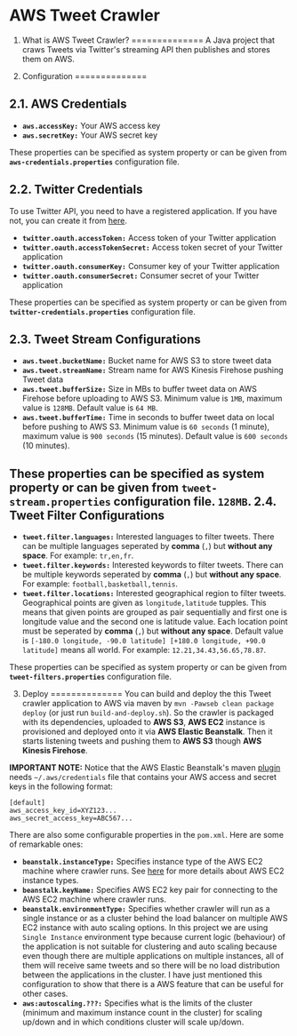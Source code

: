 # AWS Tweet Crawler

1. What is AWS Tweet Crawler?
==============
A Java project that craws Tweets via Twitter's streaming API then publishes and stores them on AWS. 

2. Configuration
==============

2.1. AWS Credentials
--------------
* **`aws.accessKey:`** Your AWS access key
* **`aws.secretKey:`** Your AWS secret key

These properties can be specified as system property or can be given from **`aws-credentials.properties`** configuration file.

2.2. Twitter Credentials
--------------

To use Twitter API, you need to have a registered application. If you have not, you can create it from [here](https://apps.twitter.com/).

* **`twitter.oauth.accessToken:`** Access token of your Twitter application
* **`twitter.oauth.accessTokenSecret:`** Access token secret of your Twitter application
* **`twitter.oauth.consumerKey:`** Consumer key of your Twitter application
* **`twitter.oauth.consumerSecret:`** Consumer secret of your Twitter application

These properties can be specified as system property or can be given from **`twitter-credentials.properties`** configuration file.

2.3. Tweet Stream Configurations
--------------

* **`aws.tweet.bucketName:`** Bucket name for AWS S3 to store tweet data
* **`aws.tweet.streamName:`** Stream name for AWS Kinesis Firehose pushing Tweet data
* **`aws.tweet.bufferSize:`** Size in MBs to buffer tweet data on AWS Firehose before uploading to AWS S3. Minimum value is `1MB`, maximum value is `128MB`. Default value is `64 MB`. 
* **`aws.tweet.bufferTime:`** Time in seconds to buffer tweet data on local before pushing to AWS S3. Minimum value is `60 seconds` (1 minute), maximum value is `900 seconds` (15 minutes). Default value is `600 seconds` (10 minutes).

These properties can be specified as system property or can be given from **`tweet-stream.properties`** configuration file.
`128MB`. 
2.4. Tweet Filter Configurations
--------------

* **`tweet.filter.languages:`** Interested languages to filter tweets. There can be multiple languages seperated by **comma** (`,`) but **without any space**. For example: `tr,en,fr`.
* **`tweet.filter.keywords:`** Interested keywords to filter tweets. There can be multiple keywords seperated by **comma** (`,`) but **without any space**. For example: `football,basketball,tennis`.
* **`tweet.filter.locations:`** Interested geographical region to filter tweets. Geographical points are given as `longitude,latitude` tupples. This means that given points are grouped as pair sequentially and first one is longitude value and the second one is latitude value. Each location point must be seperated by **comma** (`,`) but **without any space**. Default value is `[-180.0 longitude, -90.0 latitude] [+180.0 longitude, +90.0 latitude]` means all world. For example: `12.21,34.43,56.65,78.87`.

These properties can be specified as system property or can be given from **`tweet-filters.properties`** configuration file.

3. Deploy
==============
You can build and deploy the this Tweet crawler application to AWS via maven by `mvn -Pawseb clean package deploy` (or just run `build-and-deploy.sh`). So the crawler is packaged with its dependencies, uploaded to **AWS S3**, **AWS EC2** instance is provisioned and deployed onto it via **AWS Elastic Beanstalk**. Then it starts listening tweets and pushing them to **AWS S3** though **AWS Kinesis Firehose**.

**IMPORTANT NOTE:** Notice that the AWS Elastic Beanstalk's maven [plugin](http://beanstalker.ingenieux.com.br/beanstalk-maven-plugin/usage.html) needs `~/.aws/credentials` file that contains your AWS access and secret keys in the following format:

```
[default]
aws_access_key_id=XYZ123...
aws_secret_access_key=ABC567...
```

There are also some configurable properties in the `pom.xml`. Here are some of remarkable ones:
* **`beanstalk.instanceType:`** Specifies instance type of the AWS EC2 machine where crawler runs. See [here](https://aws.amazon.com/ec2/instance-types) for more details about AWS EC2 instance types.
* **`beanstalk.keyName:`** Specifies AWS EC2 key pair for connecting to the AWS EC2 machine where crawler runs.
* **`beanstalk.environmentType:`** Specifies whether crawler will run as a single instance or as a cluster behind the load balancer on multiple AWS EC2 instance with auto scaling options. In this project we are using `Single Instance` environment type because current logic (behaviour) of the application is not suitable for clustering and auto scaling because even though there are multiple applications on multiple instances, all of them will receive same tweets and so there will be no load distribution between the applications in the cluster. I have just mentioned this configuration to show that there is a AWS feature that  can be useful for other cases.
* **`aws:autoscaling.???:`** Specifies what is the limits of the cluster (minimum and maximum instance count in the cluster) for scaling up/down and in which conditions cluster will scale up/down.
